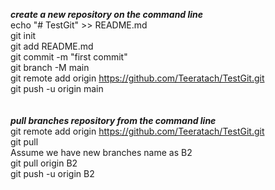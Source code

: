 ***create a new repository on the command line***<br>
echo "# TestGit" >> README.md<br>
git init<br>
git add README.md<br>
git commit -m "first commit"<br>
git branch -M main<br>
git remote add origin https://github.com/Teeratach/TestGit.git<br>
git push -u origin main<br>
<br>
<br>
***pull branches repository from the command line***<br>
git remote add origin https://github.com/Teeratach/TestGit.git<br>
git pull <remote> <branch><br>
Assume we have new branches name as B2 <br>
git pull origin B2<br>
git push -u origin B2<br>
